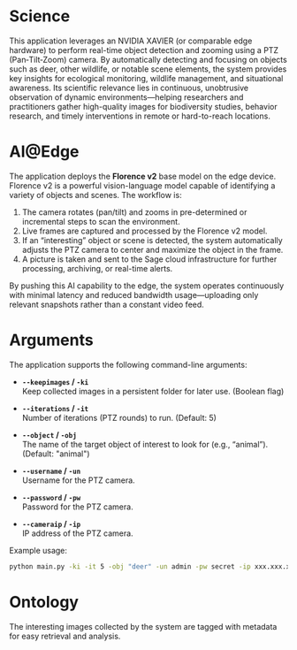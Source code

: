 # Science

This application leverages an NVIDIA XAVIER (or comparable edge hardware) to perform real-time object detection and zooming using a PTZ (Pan‐Tilt‐Zoom) camera. By automatically detecting and focusing on objects such as deer, other wildlife, or notable scene elements, the system provides key insights for ecological monitoring, wildlife management, and situational awareness. Its scientific relevance lies in continuous, unobtrusive observation of dynamic environments—helping researchers and practitioners gather high-quality images for biodiversity studies, behavior research, and timely interventions in remote or hard-to-reach locations.

# AI@Edge

The application deploys the **Florence v2** base model on the edge device. Florence v2 is a powerful vision-language model capable of identifying a variety of objects and scenes. The workflow is:

1. The camera rotates (pan/tilt) and zooms in pre-determined or incremental steps to scan the environment.  
2. Live frames are captured and processed by the Florence v2 model.  
3. If an “interesting” object or scene is detected, the system automatically adjusts the PTZ camera to center and maximize the object in the frame.  
4. A picture is taken and sent to the Sage cloud infrastructure for further processing, archiving, or real-time alerts.

By pushing this AI capability to the edge, the system operates continuously with minimal latency and reduced bandwidth usage—uploading only relevant snapshots rather than a constant video feed.

# Arguments

The application supports the following command-line arguments:

- **`--keepimages` / `-ki`**  
  Keep collected images in a persistent folder for later use. (Boolean flag)

- **`--iterations` / `-it`**  
  Number of iterations (PTZ rounds) to run. (Default: 5)

- **`--object` / `-obj`**  
  The name of the target object of interest to look for (e.g., “animal”). (Default: "animal")

- **`--username` / `-un`**  
  Username for the PTZ camera.

- **`--password` / `-pw`**  
  Password for the PTZ camera.

- **`--cameraip` / `-ip`**  
  IP address of the PTZ camera.

Example usage:
```bash
python main.py -ki -it 5 -obj "deer" -un admin -pw secret -ip xxx.xxx.x.xx
```

# Ontology

The interesting images collected by the system are tagged with metadata for easy retrieval and analysis.
